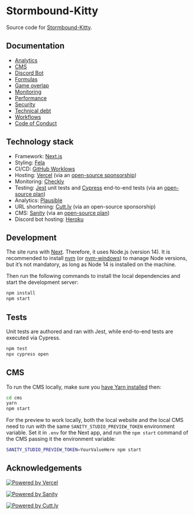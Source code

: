 # Stormbound-Kitty

Source code for [Stormbound-Kitty](https://stormbound-kitty.com/).

## Documentation

- [Analytics](./docs/ANALYTICS.md)
- [CMS](./docs/CMS.md)
- [Discord Bot](./docs/DISCORD_BOT.md)
- [Formulas](./docs/FORMULAS.md)
- [Game overlap](./docs/GAME_OVERLAP.md)
- [Monitoring](./docs/MONITORING.md)
- [Performance](./docs/PERFORMANCE.md)
- [Security](./docs/SECURITY.md)
- [Technical debt](./docs/TECHNICAL_DEBT.md)
- [Workflows](./WORKFLOWS.md)
- [Code of Conduct](./CODE_OF_CONDUCT.md)

## Technology stack

- Framework: [Next.js](https://nextjs.org/)
- Styling: [Fela](https://fela.js.org/)
- CI/CD: [GitHub Worklows](https://docs.github.com/en/actions/using-workflows)
- Hosting: [Vercel](https://vercel.com/) (via an [open-source sponsorship](https://vercel.com/support/articles/can-vercel-sponsor-my-open-source-project))
- Monitoring: [Checkly](https://www.checklyhq.com/)
- Testing: [Jest](https://jestjs.io/) unit tests and [Cypress](https://www.cypress.io/) end-to-end tests (via an [open-source plan](https://docs.cypress.io/guides/dashboard/organizations#Open-Source-Plan))
- Analytics: [Plausible](https://plausible.io/)
- URL shortening: [Cutt.ly](https://cutt.ly/) (via an open-source sponsorship)
- CMS: [Sanity](sanity.io/) (via an [open-source plan](https://www.sanity.io/docs/open-source-plan))
- Discord bot hosting: [Heroku](https://www.heroku.com/)

## Development

The site runs with [Next](https://nextjs.org/). Therefore, it uses Node.js (version 14). It is recommended to install [nvm](https://github.com/nvm-sh/nvm) (or [nvm-windows](https://github.com/coreybutler/nvm-windows)) to manage Node versions, but it’s not mandatory, as long as Node 14 is installed on the machine.

Then run the following commands to install the local dependencies and start the development server:

```sh
npm install
npm start
```

## Tests

Unit tests are authored and ran with Jest, while end-to-end tests are executed via Cypress.

```sh
npm test
npx cypress open
```

## CMS

To run the CMS locally, make sure you [have Yarn installed](https://classic.yarnpkg.com/lang/en/docs/install/) then:

```sh
cd cms
yarn
npm start
```

For the preview to work locally, both the local website and the local CMS need to run with the same `SANITY_STUDIO_PREVIEW_TOKEN` environment variable. Set it in `.env` for the Next app, and run the `npm start` command of the CMS passing it the environment variable:

```sh
SANITY_STUDIO_PREVIEW_TOKEN=YourValueHere npm start
```

## Acknowledgements

[![Powered by Vercel](https://www.datocms-assets.com/31049/1618983297-powered-by-vercel.svg)](https://vercel.com/?utm_source=stormbound&utm_campaign=oss)

[![Powered by Sanity](https://stormbound-kitty.com/assets/images/sanity-logo.png)](https://www.sanity.io/)

[![Powered by Cutt.ly](https://cutt.ly/img/cuttly.svg)](https://cutt.ly/)

